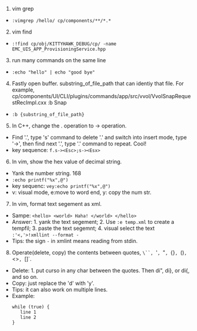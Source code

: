1. vim grep
* `:vimgrep /hello/ cp/components/**/*.*`

2. vim find
* `:!find cp/obj/KITTYHAWK_DEBUG/cp/ -name EMC_UIS_APP_ProvisioningService.hpp`

3. run many commands on the same line
* `:echo "hello" | echo "good bye"`

4. Fastly open buffer. substring\_of\_file\_path that can identiy that file. For example, cp/components/UI/CLI/plugins/commands/app/src/vvol/VvolSnapRequestRecImpl.cxx :b Snap
* `:b {substring_of_file_path}`

5. In C++, change the . operation to -> operation.
* Find '.', type 's' command to delete '.' and switch into insert mode, type '->', then find next '.', type '.' command to repeat. Cool!
* key sequence: `f.s-><Esc>;s-><Esx>`

6. In vim, show the hex value of decimal string.
* Yank the number string.  168
* `:echo printf("%x",@")`
* key sequenc: `vey:echo printf("%x",@")`
* v: visual mode, e:move to word end, y: copy the num str.

7. In vim, format text segement as xml.
* Sampe: `<hello> <world> Haha! </world> </hello>`
* Answer: 1. yank the text segement; 2. Use `:e temp.xml` to create a tempfil; 3. paste the text segemnt; 4. visual select the text `:'<,'>!xmllint --format -`
* Tips: the sign `-` in xmlint means reading from stdin.

8. Operate(delete, copy)  the contents between quotes, `\``, `'`, `"`, `{}`, `()`, `<>`, `[]`.
* Delete: 1. put curso in any char between the quotes. Then di", di}, or di{, and so on.
* Copy: just replace the 'd' with 'y'.
* Tips: it can also work on multiple lines.
* Example:
    ```text
    while (true) {
       line 1
       line 2
    }
    ```
